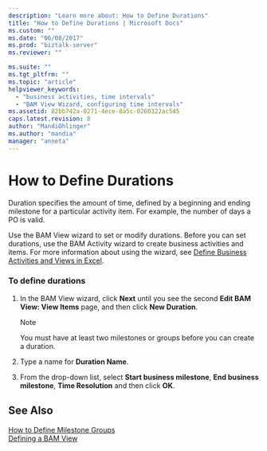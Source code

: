 ```yaml
---
description: "Learn more about: How to Define Durations"
title: "How to Define Durations | Microsoft Docs"
ms.custom: ""
ms.date: "06/08/2017"
ms.prod: "biztalk-server"
ms.reviewer: ""

ms.suite: ""
ms.tgt_pltfrm: ""
ms.topic: "article"
helpviewer_keywords: 
  - "business activities, time intervals"
  - "BAM View Wizard, configuring time intervals"
ms.assetid: 82bb742a-0271-4ece-8a5c-0260322ac545
caps.latest.revision: 8
author: "MandiOhlinger"
ms.author: "mandia"
manager: "anneta"
---
```

# How to Define Durations
Duration specifies the amount of time, defined by a beginning and ending milestone for a particular activity item. For example, the number of days a PO is valid.  
  
 Use the BAM View wizard to set or modify durations. Before you can set durations, use the BAM Activity wizard to create business activities and items. For more information about using the wizard, see [Define Business Activities and Views in Excel](../core/defining-business-activities-and-views-in-excel.md).  
  
### To define durations  
  
1.  In the BAM View wizard, click **Next** until you see the second **Edit BAM View: View Items** page, and then click **New Duration**.  
  
    > [!NOTE]
    >  You must have at least two milestones or groups before you can create a duration.  
  
2.  Type a name for **Duration Name**.  
  
3.  From the drop-down list, select **Start business milestone**, **End business milestone**, **Time Resolution** and then click **OK**.  
  
## See Also  
 [How to Define Milestone Groups](../core/how-to-define-milestone-groups.md)   
 [Defining a BAM View](../core/defining-a-bam-view.md)
